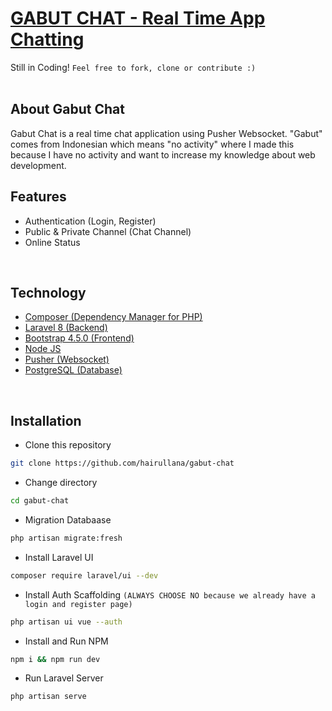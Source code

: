 # <b><a href="http://github.com/hairullana/gabut-chat" target="_blank">GABUT CHAT - Real Time App Chatting</a></b>
Still in Coding! `Feel free to fork, clone or contribute :)`
<br>
<br>

## <b>About Gabut Chat</b>
Gabut Chat is a real time chat application using Pusher Websocket. "Gabut" comes from Indonesian which means "no activity" where I made this because I have no activity and want to increase my knowledge about web development.
<br>

## <b>Features</b>
- Authentication (Login, Register)
- Public & Private Channel (Chat Channel)
- Online Status
<br>

## <b>Technology</b>
- <a href="https://getcomposer.org/">Composer (Dependency Manager for PHP)</a>
- <a href="https://laravel.com/">Laravel 8 (Backend)</a>
- <a href="https://getbootstrap.com/">Bootstrap 4.5.0 (Frontend)</a>
- <a href="https://nodejs.org/">Node JS</a>
- <a href="https://pusher.com/">Pusher (Websocket)</a>
- <a href="https://www.postgresql.org/">PostgreSQL (Database)</a>
<br>

## <b>Installation</b>
- Clone this repository
```bash
git clone https://github.com/hairullana/gabut-chat
```
- Change directory
```bash
cd gabut-chat
```
- Migration Databaase
```bash
php artisan migrate:fresh
```
- Install Laravel UI
```bash
composer require laravel/ui --dev
```
- Install Auth Scaffolding `(ALWAYS CHOOSE NO because we already have a login and register page)`
```bash
php artisan ui vue --auth
```
- Install and Run NPM
```bash
npm i && npm run dev
```
- Run Laravel Server
```bash
php artisan serve
```